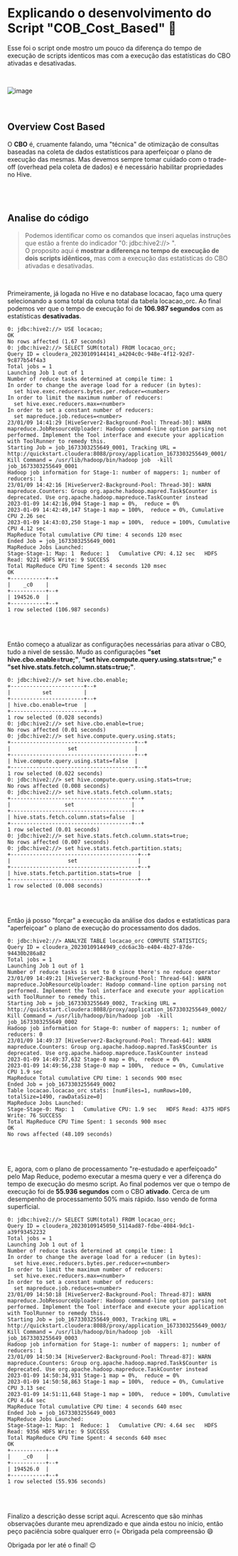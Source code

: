 # Explicando o desenvolvimento do Script "COB_Cost_Based" :pencil:

Esse foi o script onde mostro um pouco da diferença do tempo de execução de scripts identicos mas com a execução das estatísticas do CBO ativadas e desativadas.

<br>

![image](https://user-images.githubusercontent.com/102270053/213744077-c27a955f-c24a-47e3-9c25-8fb0250fc906.png)

<br>

## Overview Cost Based

O **CBO** é, cruamente falando, uma "técnica" de otimização de consultas baseadas na coleta de dados estatísticos para aperfeiçoar o plano de execução das mesmas. Mas devemos sempre tomar cuidado com o trade-off (overhead pela coleta de dados) e é necessário habilitar propriedades no Hive.

<br>
<br>

## Analise do código

> Podemos identificar como os comandos que inseri aquelas instruções que estão a frente do indicador "0: jdbc:hive2://> ".
> <br>
> O proposito aqui é **mostrar a diferença no tempo de execução de dois scripts idênticos,** mas com a execução das estatísticas do CBO ativadas e desativadas.

<br>

Primeiramente, já logada no Hive e no database locacao, faço uma query selecionando a soma total da coluna total da tabela locacao_orc. 
Ao final podemos ver que o tempo de execução foi de **106.987 segundos** com as estatísticas **desativadas**.

```
0: jdbc:hive2://> USE locacao;
OK
No rows affected (1.67 seconds)
0: jdbc:hive2://> SELECT SUM(total) FROM locacao_orc;
Query ID = cloudera_20230109144141_a4204c0c-948e-4f12-92d7-9c877b54f4a3
Total jobs = 1
Launching Job 1 out of 1
Number of reduce tasks determined at compile time: 1
In order to change the average load for a reducer (in bytes):
  set hive.exec.reducers.bytes.per.reducer=<number>
In order to limit the maximum number of reducers:
  set hive.exec.reducers.max=<number>
In order to set a constant number of reducers:
  set mapreduce.job.reduces=<number>
23/01/09 14:41:29 [HiveServer2-Background-Pool: Thread-30]: WARN mapreduce.JobResourceUploader: Hadoop command-line option parsing not performed. Implement the Tool interface and execute your application with ToolRunner to remedy this.
Starting Job = job_1673303255649_0001, Tracking URL = http://quickstart.cloudera:8088/proxy/application_1673303255649_0001/
Kill Command = /usr/lib/hadoop/bin/hadoop job  -kill job_1673303255649_0001
Hadoop job information for Stage-1: number of mappers: 1; number of reducers: 1 
23/01/09 14:42:16 [HiveServer2-Background-Pool: Thread-30]: WARN mapreduce.Counters: Group org.apache.hadoop.mapred.Task$Counter is deprecated. Use org.apache.hadoop.mapreduce.TaskCounter instead
2023-01-09 14:42:16,094 Stage-1 map = 0%,  reduce = 0%
2023-01-09 14:42:49,147 Stage-1 map = 100%,  reduce = 0%, Cumulative CPU 2.26 sec
2023-01-09 14:43:03,250 Stage-1 map = 100%,  reduce = 100%, Cumulative CPU 4.12 sec
MapReduce Total cumulative CPU time: 4 seconds 120 msec
Ended Job = job_1673303255649_0001
MapReduce Jobs Launched: 
Stage-Stage-1: Map: 1  Reduce: 1   Cumulative CPU: 4.12 sec   HDFS Read: 9221 HDFS Write: 9 SUCCESS
Total MapReduce CPU Time Spent: 4 seconds 120 msec
OK
+-----------+--+
|    _c0    |
+-----------+--+
| 194526.0  |
+-----------+--+
1 row selected (106.987 seconds)
```

<br>
<br>

Então começo a atualizar as configurações necessárias para ativar o CBO, tudo a nivel de sessão. Mudo as configurações **"set hive.cbo.enable=true;"**, **"set hive.compute.query.using.stats=true;"** e **"set hive.stats.fetch.column.stats=true;"**. 

```
0: jdbc:hive2://> set hive.cbo.enable;
+-----------------------+--+
|          set          |
+-----------------------+--+
| hive.cbo.enable=true  |
+-----------------------+--+
1 row selected (0.028 seconds)
0: jdbc:hive2://> set hive.cbo.enable=true;
No rows affected (0.01 seconds)
0: jdbc:hive2://> set hive.compute.query.using.stats;
+---------------------------------------+--+
|                  set                  |
+---------------------------------------+--+
| hive.compute.query.using.stats=false  |
+---------------------------------------+--+
1 row selected (0.022 seconds)
0: jdbc:hive2://> set hive.compute.query.using.stats=true;
No rows affected (0.008 seconds)
0: jdbc:hive2://> set hive.stats.fetch.column.stats;
+--------------------------------------+--+
|                 set                  |
+--------------------------------------+--+
| hive.stats.fetch.column.stats=false  |
+--------------------------------------+--+
1 row selected (0.01 seconds)
0: jdbc:hive2://> set hive.stats.fetch.column.stats=true;
No rows affected (0.007 seconds)
0: jdbc:hive2://> set hive.stats.fetch.partition.stats;
+----------------------------------------+--+
|                  set                   |
+----------------------------------------+--+
| hive.stats.fetch.partition.stats=true  |
+----------------------------------------+--+
1 row selected (0.008 seconds)
```

<br>
<br>

Então já posso "forçar" a execução da análise dos dados e estatísticas para "aperfeiçoar" o plano de execução do processamento dos dados.

```
0: jdbc:hive2://> ANALYZE TABLE locacao_orc COMPUTE STATISTICS;
Query ID = cloudera_20230109144949_cdc6ac3b-e404-4b27-87de-94430b286a82
Total jobs = 1
Launching Job 1 out of 1
Number of reduce tasks is set to 0 since there's no reduce operator
23/01/09 14:49:21 [HiveServer2-Background-Pool: Thread-64]: WARN mapreduce.JobResourceUploader: Hadoop command-line option parsing not performed. Implement the Tool interface and execute your application with ToolRunner to remedy this.
Starting Job = job_1673303255649_0002, Tracking URL = http://quickstart.cloudera:8088/proxy/application_1673303255649_0002/
Kill Command = /usr/lib/hadoop/bin/hadoop job  -kill job_1673303255649_0002
Hadoop job information for Stage-0: number of mappers: 1; number of reducers: 0
23/01/09 14:49:37 [HiveServer2-Background-Pool: Thread-64]: WARN mapreduce.Counters: Group org.apache.hadoop.mapred.Task$Counter is deprecated. Use org.apache.hadoop.mapreduce.TaskCounter instead
2023-01-09 14:49:37,632 Stage-0 map = 0%,  reduce = 0%
2023-01-09 14:49:56,238 Stage-0 map = 100%,  reduce = 0%, Cumulative CPU 1.9 sec
MapReduce Total cumulative CPU time: 1 seconds 900 msec
Ended Job = job_1673303255649_0002
Table locacao.locacao_orc stats: [numFiles=1, numRows=100, totalSize=1490, rawDataSize=0]
MapReduce Jobs Launched: 
Stage-Stage-0: Map: 1   Cumulative CPU: 1.9 sec   HDFS Read: 4375 HDFS Write: 76 SUCCESS
Total MapReduce CPU Time Spent: 1 seconds 900 msec
OK
No rows affected (48.109 seconds)
```

<br>
<br>

E, agora, com o plano de processamento "re-estudado e aperfeiçoado" pelo Map Reduce, podemo executar a mesma query e ver a diferença do tempo de execução do mesmo script.
Ao final podemos ver que o tempo de execução foi de **55.936 segundos** com o CBO **ativado**. Cerca de um desempenho de processamento 50% mais rápido. Isso vendo de forma superficial.

```
0: jdbc:hive2://> SELECT SUM(total) FROM locacao_orc;
Query ID = cloudera_20230109145050_5114ad87-fdbe-4084-9dc1-a39f93452232
Total jobs = 1
Launching Job 1 out of 1
Number of reduce tasks determined at compile time: 1
In order to change the average load for a reducer (in bytes):
  set hive.exec.reducers.bytes.per.reducer=<number>
In order to limit the maximum number of reducers:
  set hive.exec.reducers.max=<number>
In order to set a constant number of reducers:
  set mapreduce.job.reduces=<number>
23/01/09 14:50:18 [HiveServer2-Background-Pool: Thread-87]: WARN mapreduce.JobResourceUploader: Hadoop command-line option parsing not performed. Implement the Tool interface and execute your application with ToolRunner to remedy this.
Starting Job = job_1673303255649_0003, Tracking URL = http://quickstart.cloudera:8088/proxy/application_1673303255649_0003/
Kill Command = /usr/lib/hadoop/bin/hadoop job  -kill job_1673303255649_0003
Hadoop job information for Stage-1: number of mappers: 1; number of reducers: 1
23/01/09 14:50:34 [HiveServer2-Background-Pool: Thread-87]: WARN mapreduce.Counters: Group org.apache.hadoop.mapred.Task$Counter is deprecated. Use org.apache.hadoop.mapreduce.TaskCounter instead
2023-01-09 14:50:34,931 Stage-1 map = 0%,  reduce = 0%
2023-01-09 14:50:58,863 Stage-1 map = 100%,  reduce = 0%, Cumulative CPU 3.13 sec
2023-01-09 14:51:11,648 Stage-1 map = 100%,  reduce = 100%, Cumulative CPU 4.64 sec
MapReduce Total cumulative CPU time: 4 seconds 640 msec
Ended Job = job_1673303255649_0003
MapReduce Jobs Launched: 
Stage-Stage-1: Map: 1  Reduce: 1   Cumulative CPU: 4.64 sec   HDFS Read: 9356 HDFS Write: 9 SUCCESS
Total MapReduce CPU Time Spent: 4 seconds 640 msec
OK
+-----------+--+
|    _c0    |
+-----------+--+
| 194526.0  |
+-----------+--+
1 row selected (55.936 seconds)
```


<br>
<br>

Finalizo a descrição desse script aqui. Acrescento que são minhas observações durante meu aprendizado e que ainda estou no início, então peço paciência sobre qualquer erro (= Obrigada pela compreensão :smile:

Obrigada por ler até o final! :wink:




